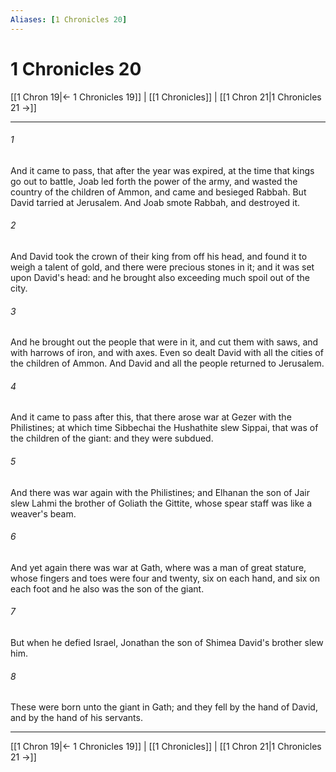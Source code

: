 ```yaml
---
Aliases: [1 Chronicles 20]
---
```

# 1 Chronicles 20

[[1 Chron 19|← 1 Chronicles 19]] | [[1 Chronicles]] | [[1 Chron 21|1 Chronicles 21 →]]
***



###### 1 
And it came to pass, that after the year was expired, at the time that kings go out to battle, Joab led forth the power of the army, and wasted the country of the children of Ammon, and came and besieged Rabbah. But David tarried at Jerusalem. And Joab smote Rabbah, and destroyed it. 

###### 2 
And David took the crown of their king from off his head, and found it to weigh a talent of gold, and there were precious stones in it; and it was set upon David's head: and he brought also exceeding much spoil out of the city. 

###### 3 
And he brought out the people that were in it, and cut them with saws, and with harrows of iron, and with axes. Even so dealt David with all the cities of the children of Ammon. And David and all the people returned to Jerusalem. 

###### 4 
And it came to pass after this, that there arose war at Gezer with the Philistines; at which time Sibbechai the Hushathite slew Sippai, that was of the children of the giant: and they were subdued. 

###### 5 
And there was war again with the Philistines; and Elhanan the son of Jair slew Lahmi the brother of Goliath the Gittite, whose spear staff was like a weaver's beam. 

###### 6 
And yet again there was war at Gath, where was a man of great stature, whose fingers and toes were four and twenty, six on each hand, and six on each foot and he also was the son of the giant. 

###### 7 
But when he defied Israel, Jonathan the son of Shimea David's brother slew him. 

###### 8 
These were born unto the giant in Gath; and they fell by the hand of David, and by the hand of his servants.

***
[[1 Chron 19|← 1 Chronicles 19]] | [[1 Chronicles]] | [[1 Chron 21|1 Chronicles 21 →]]
